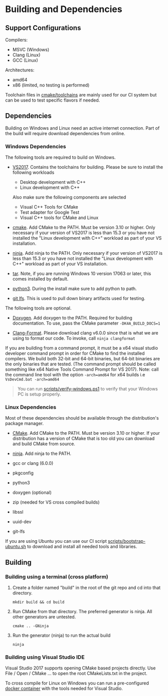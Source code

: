 # Building and Dependencies

## Support Configurations

Compilers:
* MSVC (Windows)
* Clang (Linux)
* GCC (Linux)

Architectures: 
* amd64
* x86 (limited, no testing is performed)

Toolchain files in [cmake/toolchains](cmake/toolchains) are mainly used for our
CI system but can be used to test specific flavors if needed.

## Dependencies

Building on Windows and Linux need an active internet connection. Part of the
build will require download dependencies from online.

### Windows Dependencies

The following tools are required to build on Windows.

* [VS2017](https://visualstudio.microsoft.com/vs/). Contains the toolchains
  for building. Please be sure to install the following workloads
  * Desktop development with C++
  * Linux development with C++

  Also make sure the following components are selected
  * Visual C++ Tools for CMake
  * Test adapter for Google Test
  * Visual C++ tools for CMake and Linux

* [cmake](https://cmake.org/download/). Add CMake to the PATH. Must be
  version 3.10 or higher. Only necessary if your version of VS2017 is less than
   15.3 or you have not installed the "Linux development with C++" workload as 
   part of your VS installation.

* [ninja](https://github.com/ninja-build/ninja/releases). Add ninja to the
  PATH. Only necessary if your version of VS2017 is less than 15.3 or you have
  not installed the "Linux development with C++" workload as part of your VS
  installation.

* [tar](http://gnuwin32.sourceforge.net/packages/gtar.htm). Note, if you are
  running Windows 10 version 17063 or later, this comes installed by default.

* [python3](https://www.python.org/getit/). During the install make sure to add
  python to path.

* [git lfs](https://git-lfs.github.com/). This is used to pull down binary
  artifacts used for testing.

The following tools are optional.

* [Doxygen](http://www.doxygen.nl/download.html). Add doxygen to the PATH.
  Required for building documentation. To use, pass the CMake parameter ```-DK4A_BUILD_DOCS=1```

* [Clang-Format](http://releases.llvm.org/download.html). Please download clang
  v6.0.0 since that is what we are using to format our code. To invoke, call ```ninja clangformat```

If you are building from a command prompt, it must be a x64 visual studio
developer command prompt in order for CMake to find the installed compilers.
We build both 32-bit and 64-bit binaries, but 64-bit binaries are the only
binaries that are tested. (The command prompt should be called something like
x64 Native Tools Command Prompt for VS 2017). Note: call the command line tool
with the option ```-arch=amd64``` for x64 builds i.e ```VsDevCmd.bat -arch=amd64```

> You can run [scripts/verify-windows.ps1](scripts/verify-windows.ps1) to
verify that your Windows PC is setup properly.

### Linux Dependencies

Most of these dependencies should be available through the distribution's
package manager.

* [CMake](https://cmake.org/download/). Add CMake to the PATH. Must be
  version 3.10 or higher. If your distribution has a version of CMake that is too old
  you can download and build CMake from source.

* [ninja](https://github.com/ninja-build/ninja/releases). Add ninja to the
  PATH.

* gcc or clang (6.0.0)

* pkgconfig

* python3

* doxygen (optional)

* zip (needed for VS cross compiled builds)

* libssl

* uuid-dev

* git-lfs

If you are using Ubuntu you can use our CI script
[scripts/bootstrap-ubuntu.sh](scripts/bootstrap-ubuntu.sh) to download and
install all needed tools and libraries.

## Building

### Building using a terminal (cross platform)

1. Create a folder named "build" in the root of the git repo and cd into that
    directory.

    ```shell
    mkdir build && cd build
    ```

2. Run CMake from that directory. The preferred generator is ninja. All other
    generators are untested.

    ```shell
    cmake .. -GNinja
    ```

3. Run the generator (ninja) to run the actual build

    ```shell
    ninja
    ```

### Building using Visual Studio IDE

Visual Studio 2017 supports opening CMake based projects directly.
Use File / Open / CMake ... to open the root CMakeLists.txt in the project.

To cross compile for Linux on Windows you can run a pre-configured
[docker container](../docker/DOCKER.md) with the tools needed for Visual
Studio.
